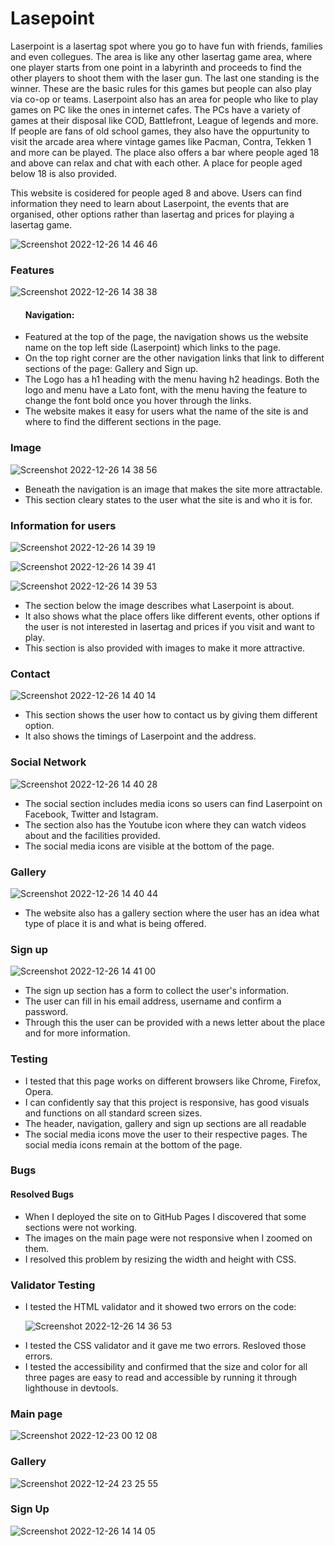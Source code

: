 # Lasepoint
Laserpoint is a lasertag spot where you go to have fun with friends, families and even collegues. The area is like any other lasertag game area,
where one player starts from one point in a labyrinth and proceeds to find the other players to shoot them with the laser gun. The last one standing
is the winner. These are the basic rules for this games but people can also play via co-op or teams.
Laserpoint also has an area for people who like to play games on PC like the ones in internet cafes. The PCs have a variety of games at their disposal like
COD, Battlefront, League of legends and more. If people are fans of old school games, they also have the oppurtunity to visit the arcade area where vintage 
games like Pacman, Contra, Tekken 1 and more can be played.
The place also offers a bar where people aged 18 and above can relax and chat with each other. A place for people aged below 18 is also provided.

This website is cosidered for people aged 8 and above.
Users can find information they need to learn about Laserpoint, the events that are organised, other options rather than lasertag and prices for playing
a lasertag game.


![Screenshot 2022-12-26 14 46 46](https://user-images.githubusercontent.com/112749480/209557120-363b4430-459f-42cc-adc7-1b55ba139a70.png)


<h3>Features</h3>

![Screenshot 2022-12-26 14 38 38](https://user-images.githubusercontent.com/112749480/209557478-cfc3047d-47bd-48bb-b975-c917343ecd54.png)

<ul>
<h4>Navigation:</h4>
<li>Featured at the top of the page, the navigation shows us the website name on the top left side (Laserpoint) which links to the page.</li>
<li>On the top right corner are the other navigation links that link to different sections of the page: Gallery and Sign up.</li>
<li>The Logo has a h1 heading with the menu having h2 headings. Both the logo and menu have a Lato font, with the menu having the feature to change the font bold once you hover through the links.</li>
<li>The website makes it easy for users what the name of the site is and where to find the different sections in the page.</li>
</ul>

<h3>Image</h3>

![Screenshot 2022-12-26 14 38 56](https://user-images.githubusercontent.com/112749480/209557340-7e0e0436-25e2-46f9-9669-047a7c1640b2.png)

<ul>
<li>Beneath the navigation is an image that makes the site more attractable.</li>
<li>This section cleary states to the user what the site is and who it is for.</li>
</ul>

<h3>Information for users</h3>

![Screenshot 2022-12-26 14 39 19](https://user-images.githubusercontent.com/112749480/209557559-62b6bd76-7393-4906-8cb7-32719f4e2aca.png)


![Screenshot 2022-12-26 14 39 41](https://user-images.githubusercontent.com/112749480/209557615-a3fe3f76-e780-4b77-8784-eace5010b530.png)


![Screenshot 2022-12-26 14 39 53](https://user-images.githubusercontent.com/112749480/209557620-fc345d6f-302e-427c-8794-d36531cc46ee.png)

<ul>
<li>The section below the image describes what Laserpoint is about.</li>
<li>It also shows what the place offers like different events, other options if the user is not interested in lasertag and prices if you visit and want to play.</li>
<li>This section is also provided with images to make it more attractive.</li>
</ul>

<h3>Contact</h3>

![Screenshot 2022-12-26 14 40 14](https://user-images.githubusercontent.com/112749480/209557626-d3bafb1c-bb7e-415d-8c59-39224230a639.png)

<ul>
<li>This section shows the user how to contact us by giving them different option.</li>
<li>It also shows the timings of Laserpoint and the address.</li>
</ul>

<h3>Social Network</h3>

![Screenshot 2022-12-26 14 40 28](https://user-images.githubusercontent.com/112749480/209557708-6d8e36d8-1036-412a-a31b-436a0b3c3268.png)

<ul>
<li>The social section includes media icons so users can find Laserpoint on Facebook, Twitter and Istagram.</li>
<li>The section also has the Youtube icon where they can watch videos about and the facilities provided.</li>
<li>The social media icons are visible at the bottom of the page.</li>
</ul>

<h3>Gallery</h3>

![Screenshot 2022-12-26 14 40 44](https://user-images.githubusercontent.com/112749480/209557733-89ef19fa-017a-46f5-9f77-f49043b57718.png)

<ul>
<li>The website also has a gallery section where the user has an idea what type of place it is and what is being offered.</li>
</ul>

<h3>Sign up</h3>

![Screenshot 2022-12-26 14 41 00](https://user-images.githubusercontent.com/112749480/209557742-2d3275df-d5d0-4c27-9f1c-fb07efa9e948.png)

<ul>
<li>The sign up section has a form to collect the user's information.</li>
<li>The user can fill in his email address, username and confirm a password.</li>
<li>Through this the user can be provided with a news letter about the place and for more information.</li>
</ul>

<h3>Testing</h3>
<ul>
<li>I tested that this page works on different browsers like Chrome, Firefox, Opera.</li>
<li>I can confidently say that this project is responsive, has good visuals and functions on all standard screen sizes.</li>
<li>The header, navigation, gallery and sign up sections are all readable</li>
<li>The social media icons move the user to their respective pages. The social media icons remain at the bottom of the page.</li>
</ul>

<h3>Bugs</h3>
<h4>Resolved Bugs</h4>
<ul>
<li>When I deployed the site on to GitHub Pages I discovered that some sections were not working.</li>
<li>The images on the main page were not responsive when I zoomed on them.</li>
<li>I resolved this problem by resizing the width and height with CSS.</li>
</ul>

<h3>Validator Testing</h3>
<ul>
<li>I tested the HTML validator and it showed two errors on the code:</li>
  
  ![Screenshot 2022-12-26 14 36 53](https://user-images.githubusercontent.com/112749480/209561698-ca257e04-746b-4dfe-9c23-dbb631c29307.png)

  
<li>I tested the CSS validator and it gave me two errors. Resloved those errors.
<li>I tested the accessibility and confirmed that the size and color for all three pages are easy to read and accessible by running it through lighthouse
  in devtools.</li>
</ul>

<h3>Main page</h3>

![Screenshot 2022-12-23 00 12 08](https://user-images.githubusercontent.com/112749480/209557820-0be3658a-374b-4a01-abe8-adef5f2e7b6e.png)

<h3>Gallery</h3>

![Screenshot 2022-12-24 23 25 55](https://user-images.githubusercontent.com/112749480/209557841-5521b738-eb25-469e-af4c-869129a2530a.png)

<h3>Sign Up</h3>

![Screenshot 2022-12-26 14 14 05](https://user-images.githubusercontent.com/112749480/209557845-a39dd3f5-5b08-4d20-b19d-8fe518d7c3b2.png)
